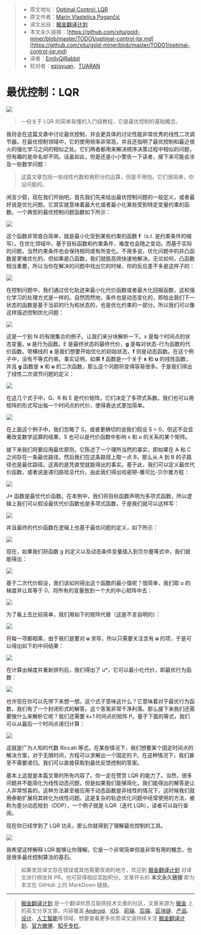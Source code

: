 > * 原文地址：[Optimal Control: LQR](https://towardsdatascience.com/optimal-control-lqr-417b41e10d0d)
> * 原文作者：[Marin Vlastelica Pogančić](https://medium.com/@marinvp)
> * 译文出自：[掘金翻译计划](https://github.com/xitu/gold-miner)
> * 本文永久链接：[https://github.com/xitu/gold-miner/blob/master/TODO1/optimal-control-lqr.md](https://github.com/xitu/gold-miner/blob/master/TODO1/optimal-control-lqr.md)
> * 译者：[EmilyQiRabbit](https://github.com/EmilyQiRabbit)
> * 校对者：[ezioyuan](https://github.com/ezioyuan)，[TUARAN](https://github.com/TUARAN)

# 最优控制：LQR

![](https://cdn-images-1.medium.com/max/1600/0*SSB8_Rwp0keZZ7uG.jpg)

> 一份关于 LQR 的简单易懂的入门级教程，它是最优控制的基础概念。

我将会在这篇文章中讨论最优控制，并会更具体的讨论性能非常优秀的线性二次调节器。在最优控制领域中，它的使用频率非常高，并且还指明了最优控制和最近很火的强化学习之间的相似之处。它们两者都用来解决顺序决策过程中相似的问题，但有趣的是命名却不同。话虽如此，但是还是小小警告一下读者，接下来可能会涉及一些数学问题：

> 这篇文章包括一些线性代数和微积分的运算，但是不用怕，它们很简单，你没问题的。

闲言少叙，现在我们开始吧。首先我们先来给出最优控制问题的一般定义，或者最好说是优化问题。它其实就意味着最大化或者最小化某些受到特定变量约束的函数。一个典型的最优控制问题函数如下所示：

![](https://cdn-images-1.medium.com/max/1600/1*qs2p-_jNvBDeGMEVqrqK9A.png)

这个函数非常直白简单，就是最小化受到某些约束的函数 **f**（s.t. 是约束条件的缩写）。在优化领域中，基于目标函数和约束条件，难度也会随之变动。而基于实际的问题，当然约束条件也会保持相同或有所变化。不用多说，优化问题中的非凸函数是更难优化的，但如果是凸函数，我们就能高效快速地解决。无论如何，凸函数相当重要，所以当你在解决的问题中找出它的时候，你的反应差不多是这样子的：

![](https://cdn-images-1.medium.com/max/1600/0*5jrHW-EJDsRPZVBx.jpg)

在控制问题中，我们通过优化轨迹来最小化代价函数或者最大化回报函数，这和强化学习的处理方式是一样的。自然而然地，条件也是动态变化的，即给出我们下一状态的函数是基于当前的行为和状态的，也是优化约束的一部分。所以我们可以像这样描述控制优化问题：

![](https://cdn-images-1.medium.com/max/1600/1*VB-syinim9NPm6EIRIQMPg.png)

这是一个到 N 的有限集合的例子。让我们来分块解析一下。x 是每个时间点的状态变量。**u** 是行为函数。E 是最终状态的最终代价，**g** 是每对状态-行为函数的代价函数。带横线的 **x** 是我们想要开始优化的初始状态，**f** 则是动态函数。在这个例子中，没有不等式约束。事实证明，如果 **f** 函数是一个关于 **x** 和 **u** 的线性函数，并且 **g** 函数是 **x** 和 **u** 的二次函数，那么这个问题将变得容易很多。于是我们得出了线性二次调节问题的定义：

![](https://cdn-images-1.medium.com/max/1600/1*FUpZDyx377ChcaYhcrEWvw.png)

在这几个式子中，Q、R 和 E 是代价矩阵，它们决定了多项式系数。我们也可以用矩阵的形式写出每一个时间点的代价，使得表达式更加简单。


![](https://cdn-images-1.medium.com/max/1600/1*Q5ZAP09bX_o3BYGONcLE2A.png)

在上面这个例子中，我们忽略了 S，或者更确切的说我们假设 S = 0，但这不会显著改变数学运算的结果，S 也可以是代价函数中影响 x 和 u 的关系的某个矩阵。

接下来我们将要应用最优原则，它陈述了一个理所当然的事实，即如果在 A 和 C 之间存在一条最优路径，然后我们在这条路径上取一点 B，那么从 A 到 B 的子路径也是最优路径。这真的是凭直觉就能得出的事实。基于此，我们可以定义最优代价函数，或者说是递归路径总代价。由此我们得出哈密顿-雅可比-贝尔曼方程：

![](https://cdn-images-1.medium.com/max/1600/1*EQdn0DQS8OXgfV2fDsGclg.png)

J* 函数是最优代价函数。在本例中，我们将目标函数声明为多项式函数，所以逻辑上我们可以假设最优代价函数也是多项式函数，于是我们就可以这样写：

![](https://cdn-images-1.medium.com/max/1600/1*EsHlDB5SV7fHwLo3wrar1g.png)

并且最终的代价函数在逻辑上也基于最优问题的定义，如下所示：

![](https://cdn-images-1.medium.com/max/1600/1*FFc0lDhMgGLrJKxbNQZ14Q.png)

现在，如果我们将函数 g 的定义以及动态条件变量插入到贝尔曼等式中，我们就能得出：

![](https://cdn-images-1.medium.com/max/1600/1*eQxRS-3O2UtGF2zzO2tQtQ.png)

基于二次代价假设，我们该如何得出这个函数的最小值呢？很简单，我们取 u 的梯度并让其等于 0，将所有的变量放到一个大的中心矩阵中去：

![](https://cdn-images-1.medium.com/max/1600/1*ljoF2k4uIRdP3m3ynFABsA.png)

为了看上去比较简单，我们用如下的矩阵代替（这是不言自明的）：

![](https://cdn-images-1.medium.com/max/1600/1*QpN6Lh63BxMjgJeYYdxwCQ.png)

将每一项都相乘，由于我们是要对 **u** 求导，所以只需要关注含有 **u** 的项，于是可以得出如下的中间结果：

![](https://cdn-images-1.medium.com/max/1600/1*ALpr9ExoUMQBPNi8gFCqDQ.png)

在计算出梯度并重新排列后，我们得出了 u*，它可以最小化代价，即最优行为函数：

![](https://cdn-images-1.medium.com/max/1600/1*5SCURUpNJuumckGwzyVnDA.png)

也许现在你可以先停下来想一想。这个式子意味这什么？它意味着对于最优行为函数，我们有了一个封闭形式的解答。这个答案非常干净利落。那么接下来我们还需要做什么来解析它呢？我们还需要 k+1 时间点的矩阵 P。基于下面的等式，我们可以从最后一个时间点递归计算：

![](https://cdn-images-1.medium.com/max/1600/1*EkgXYabMf3QEFgH_-Ecdqw.png)

这就是广为人知的代数 Riccati 等式。在某些情况下，我们想要某个固定时间点的解决方案，对于无限时间，方程可以求解出一个固定的 P。在这种情况下，我们甚至不需要递归。我们可以直接获取到最优反馈控制的答案。

基本上这就是本篇文章的所有内容了。你一定在赞赏 LQR 的能力了。当然，很多问题并不能简化为线性动态问题，但是如果我们能够简化，我们能得出的解答是让人非常惊喜的。这种方法甚至被应用于动态函数是非线性的情况下，这时候我们就用泰勒扩展将其转化为线性问题。这是复杂的轨迹优化问题中经常使用的方法，被称为差分动态规划（DDP），一个例子就是 iLQR（迭代 LQR），读者可以自行查阅。

现在你已经学到了 LQR 功夫，那么你就得到了理解最优控制的工具。

![](https://cdn-images-1.medium.com/max/1600/0*4eOi4xHOUcdbeUVK.png)

我希望这样解释 LQR 能够让你理解。它是一个非常简单但是非常有用的概念，也是很多最优控制算法的基石。

> 如果发现译文存在错误或其他需要改进的地方，欢迎到 [掘金翻译计划](https://github.com/xitu/gold-miner) 对译文进行修改并 PR，也可获得相应奖励积分。文章开头的 **本文永久链接** 即为本文在 GitHub 上的 MarkDown 链接。

---

> [掘金翻译计划](https://github.com/xitu/gold-miner) 是一个翻译优质互联网技术文章的社区，文章来源为 [掘金](https://juejin.im) 上的英文分享文章。内容覆盖 [Android](https://github.com/xitu/gold-miner#android)、[iOS](https://github.com/xitu/gold-miner#ios)、[前端](https://github.com/xitu/gold-miner#前端)、[后端](https://github.com/xitu/gold-miner#后端)、[区块链](https://github.com/xitu/gold-miner#区块链)、[产品](https://github.com/xitu/gold-miner#产品)、[设计](https://github.com/xitu/gold-miner#设计)、[人工智能](https://github.com/xitu/gold-miner#人工智能)等领域，想要查看更多优质译文请持续关注 [掘金翻译计划](https://github.com/xitu/gold-miner)、[官方微博](http://weibo.com/juejinfanyi)、[知乎专栏](https://zhuanlan.zhihu.com/juejinfanyi)。
